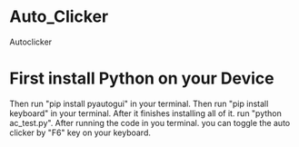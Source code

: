 # Auto_Clicker
Autoclicker

# First install Python on your Device
Then run "pip install pyautogui" in your terminal.
Then run "pip install keyboard" in your terminal.
After it finishes installing all of it.
run "python ac_test.py".
After running the code in you terminal.
you can toggle the auto clicker by "F6" key on your keyboard.
